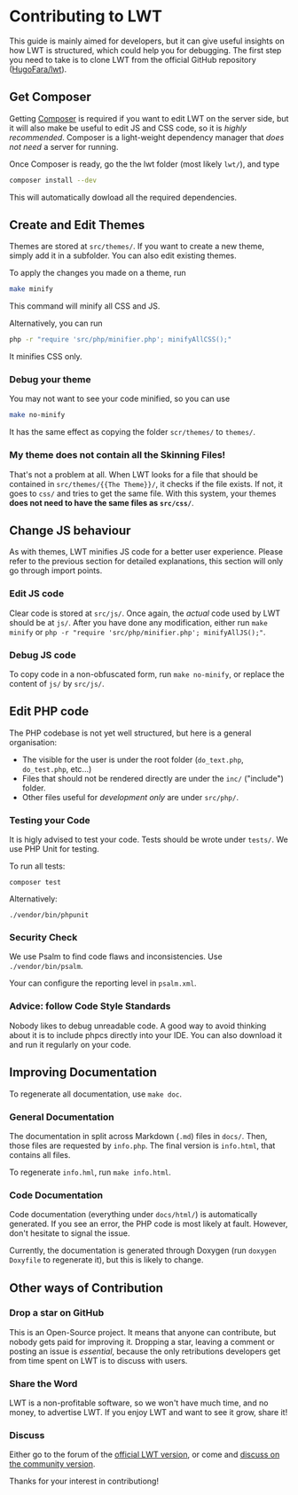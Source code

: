 # Contributing to LWT

This guide is mainly aimed for developers, but it can give useful insights on how LWT is structured, which could help you for debugging. The first step you need to take is to clone LWT from the official GitHub repository ([HugoFara/lwt](https://github.com/HugoFara/lwt)).

## Get Composer

Getting [Composer](https://getcomposer.org/download/) is required if you want to edit LWT on the server side, but it will also make be useful to edit JS and CSS code, so it is *highly recommended*. Composer is a light-weight dependency manager that *does not need* a server for running. 

Once Composer is ready, go the the lwt folder (most likely ``lwt/``), and type
```bash
composer install --dev
```

This will automatically dowload all the required dependencies.

## Create and Edit Themes
Themes are stored at ``src/themes/``. If you want to create a new theme, simply add it in a subfolder. You can also edit existing themes. 

To apply the changes you made on a theme, run
```bash
make minify
```

This command will minify all CSS and JS.

Alternatively, you can run
```bash
php -r "require 'src/php/minifier.php'; minifyAllCSS();"
```
 It minifies CSS only.

### Debug your theme

You may not want to see your code minified, so you can use 
```bash
make no-minify
```

It has the same effect as copying the folder ``scr/themes/`` to ``themes/``.

### My theme does not contain all the Skinning Files!

That's not a problem at all. When LWT looks for a file that should be contained in ``src/themes/{{The Theme}}/``, it checks if the file exists. If not, it goes to ``css/`` and tries to get the same file. With this system, your themes **does not need to have the same files as ``src/css/``**. 

## Change JS behaviour

As with themes, LWT minifies JS code for a better user experience. Please refer to the previous section for detailed explanations, this section will only go through import points.

### Edit JS code
Clear code is stored at ``src/js/``. Once again, the *actual* code used by LWT should be at ``js/``. After you have done any modification, either run ``make minify`` or ``php -r "require 'src/php/minifier.php'; minifyAllJS();"``. 

### Debug JS code
To copy code in a non-obfuscated form, run ``make no-minify``, or replace the content of ``js/`` by ``src/js/``.

## Edit PHP code
The PHP codebase is not yet well structured, but here is a general organisation:
* The visible for the user is under the root folder (``do_text.php``, ``do_test.php``, etc...)
* Files that should not be rendered directly are under the ``inc/`` ("include") folder.
* Other files useful for *development only* are under ``src/php/``.

### Testing your Code
It is higly advised to test your code. Tests should be wrote under ``tests/``. We use PHP Unit for testing.

To run all tests:

 ``composer test``

Alternatively:

 ``./vendor/bin/phpunit``

### Security Check
We use Psalm to find code flaws and inconsistencies. Use ``./vendor/bin/psalm``. 

Your can configure the reporting level in ``psalm.xml``.

### Advice: follow Code Style Standards
Nobody likes to debug unreadable code. A good way to avoid thinking about it is to include phpcs directly into your IDE. You can also download it and run it regularly on your code.

## Improving Documentation

To regenerate all documentation, use ``make doc``.

### General Documentation
The documentation in split across Markdown (``.md``) files in ``docs/``. Then, those files are requested by ``info.php``. The final version is ``info.html``, that contains all files. 

To regenerate ``info.hml``, run ``make info.html``.

### Code Documentation
Code documentation (everything under ``docs/html/``) is automatically generated. If you see an error, the PHP code is most likely at fault. However, don't hesitate to signal the issue.

Currently, the documentation is generated through Doxygen (run ``doxygen Doxyfile`` to regenerate it), but this is likely to change.


## Other ways of Contribution

### Drop a star on GitHub
This is an Open-Source project. It means that anyone can contribute, but nobody gets paid for improving it. Dropping a star, leaving a comment or posting an issue is *essential*, because the only retributions developers get from time spent on LWT is to discuss with users.

### Share the Word
LWT is a non-profitable software, so we won't have much time, and no money, to advertise LWT. If you enjoy LWT and want to see it grow, share it! 

### Discuss
Either go to the forum of the [official LWT version](https://sourceforge.net/p/learning-with-texts/discussion/), or come and [discuss on the community version](https://github.com/HugoFara/lwt/discussions).

Thanks for your interest in contributiong!

